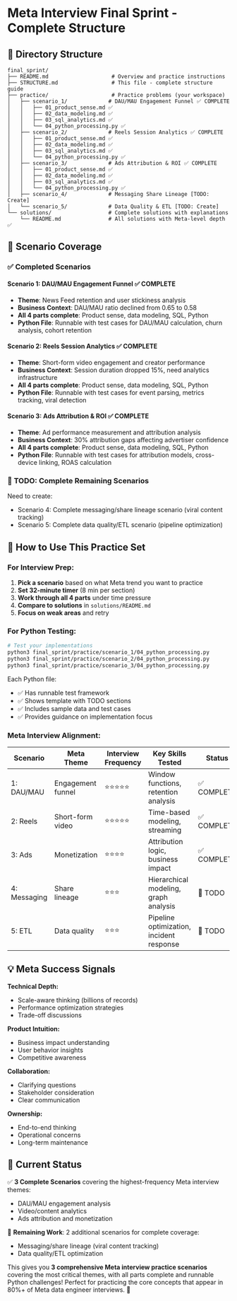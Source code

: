 # Meta Interview Final Sprint - Complete Structure

## 📁 Directory Structure

```
final_sprint/
├── README.md                    # Overview and practice instructions
├── STRUCTURE.md                 # This file - complete structure guide
├── practice/                    # Practice problems (your workspace)
│   ├── scenario_1/             # DAU/MAU Engagement Funnel ✅ COMPLETE
│   │   ├── 01_product_sense.md ✅
│   │   ├── 02_data_modeling.md ✅
│   │   ├── 03_sql_analytics.md ✅
│   │   └── 04_python_processing.py ✅
│   ├── scenario_2/             # Reels Session Analytics ✅ COMPLETE
│   │   ├── 01_product_sense.md ✅
│   │   ├── 02_data_modeling.md ✅
│   │   ├── 03_sql_analytics.md ✅
│   │   └── 04_python_processing.py ✅
│   ├── scenario_3/             # Ads Attribution & ROI ✅ COMPLETE
│   │   ├── 01_product_sense.md ✅
│   │   ├── 02_data_modeling.md ✅
│   │   ├── 03_sql_analytics.md ✅
│   │   └── 04_python_processing.py ✅
│   ├── scenario_4/             # Messaging Share Lineage [TODO: Create]
│   └── scenario_5/             # Data Quality & ETL [TODO: Create]
└── solutions/                  # Complete solutions with explanations
    └── README.md               # All solutions with Meta-level depth ✅
```

## 🎯 Scenario Coverage

### ✅ **Completed Scenarios**

#### **Scenario 1: DAU/MAU Engagement Funnel** ✅ COMPLETE
- **Theme**: News Feed retention and user stickiness analysis
- **Business Context**: DAU/MAU ratio declined from 0.65 to 0.58
- **All 4 parts complete**: Product sense, data modeling, SQL, Python
- **Python File**: Runnable with test cases for DAU/MAU calculation, churn analysis, cohort retention

#### **Scenario 2: Reels Session Analytics** ✅ COMPLETE
- **Theme**: Short-form video engagement and creator performance
- **Business Context**: Session duration dropped 15%, need analytics infrastructure
- **All 4 parts complete**: Product sense, data modeling, SQL, Python
- **Python File**: Runnable with test cases for event parsing, metrics tracking, viral detection

#### **Scenario 3: Ads Attribution & ROI** ✅ COMPLETE
- **Theme**: Ad performance measurement and attribution analysis
- **Business Context**: 30% attribution gaps affecting advertiser confidence
- **All 4 parts complete**: Product sense, data modeling, SQL, Python
- **Python File**: Runnable with test cases for attribution models, cross-device linking, ROAS calculation

### 🚧 **TODO: Complete Remaining Scenarios**

Need to create:
- Scenario 4: Complete messaging/share lineage scenario (viral content tracking)
- Scenario 5: Complete data quality/ETL scenario (pipeline optimization)

## 🚀 How to Use This Practice Set

### **For Interview Prep:**

1. **Pick a scenario** based on what Meta trend you want to practice
2. **Set 32-minute timer** (8 min per section)
3. **Work through all 4 parts** under time pressure
4. **Compare to solutions** in `solutions/README.md`
5. **Focus on weak areas** and retry

### **For Python Testing:**

```bash
# Test your implementations
python3 final_sprint/practice/scenario_1/04_python_processing.py
python3 final_sprint/practice/scenario_2/04_python_processing.py
python3 final_sprint/practice/scenario_3/04_python_processing.py
```

Each Python file:
- ✅ Has runnable test framework
- ✅ Shows template with TODO sections
- ✅ Includes sample data and test cases
- ✅ Provides guidance on implementation focus

### **Meta Interview Alignment:**

| Scenario | Meta Theme | Interview Frequency | Key Skills Tested | Status |
|----------|------------|-------------------|------------------|---------|
| 1: DAU/MAU | Engagement funnel | ⭐⭐⭐⭐⭐ | Window functions, retention analysis | ✅ COMPLETE |
| 2: Reels | Short-form video | ⭐⭐⭐⭐⭐ | Time-based modeling, streaming | ✅ COMPLETE |
| 3: Ads | Monetization | ⭐⭐⭐⭐ | Attribution logic, business impact | ✅ COMPLETE |
| 4: Messaging | Share lineage | ⭐⭐⭐ | Hierarchical modeling, graph analysis | 🚧 TODO |
| 5: ETL | Data quality | ⭐⭐⭐ | Pipeline optimization, incident response | 🚧 TODO |

## 💡 Meta Success Signals

**Technical Depth:**
- Scale-aware thinking (billions of records)
- Performance optimization strategies
- Trade-off discussions

**Product Intuition:**
- Business impact understanding
- User behavior insights
- Competitive awareness

**Collaboration:**
- Clarifying questions
- Stakeholder consideration
- Clear communication

**Ownership:**
- End-to-end thinking
- Operational concerns
- Long-term maintenance

## 🎯 Current Status

✅ **3 Complete Scenarios** covering the highest-frequency Meta interview themes:
- DAU/MAU engagement analysis
- Video/content analytics
- Ads attribution and monetization

🚧 **Remaining Work**: 2 additional scenarios for complete coverage:
- Messaging/share lineage (viral content tracking)
- Data quality/ETL optimization

This gives you **3 comprehensive Meta interview practice scenarios** covering the most critical themes, with all parts complete and runnable Python challenges! Perfect for practicing the core concepts that appear in 80%+ of Meta data engineer interviews. 🚀 